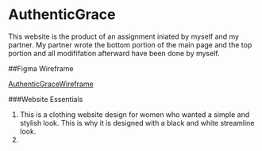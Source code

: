 # AuthenticGrace
This website is the product of an assignment iniated by myself and my partner. My partner wrote the bottom portion of the main page and the top portion and all modififation afterward have been done by myself. 

##Figma Wireframe 

[AuthenticGraceWireframe](https://www.figma.com/file/m07fgnpsAYw33JRlBqUKVo/Authentic-Grace?node-id=0%3A1)



###Website Essentials
1. This is a clothing website design for women who wanted a simple and stylish look. This is why it is designed with a black and white streamline look. 
2. 


